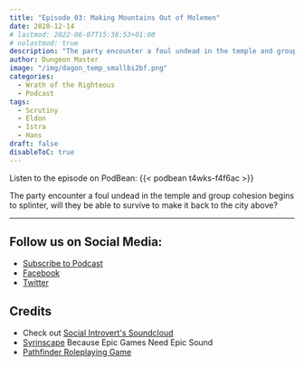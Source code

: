 ```yaml
---
title: "Episode 03: Making Mountains Out of Molemen"
date: 2020-12-14
# lastmod: 2022-06-07T15:38:53+01:00
# nolastmod: true
description: "The party encounter a foul undead in the temple and group cohesion begins to splinter, will they be able to survive to make it back to the city above?"
author: Dungeon Master
image: "/img/dagon_temp_smallbi2bf.png"
categories:
  - Wrath of the Righteous
  - Podcast
tags:
  - Scrutiny
  - Eldon
  - Istra
  - Hans
draft: false
disableToC: true
---
```


Listen to the episode on PodBean:
{{< podbean t4wks-f4f6ac >}}

The party encounter a foul undead in the temple and group cohesion begins to splinter, will they be able to survive to make it back to the city above?

--------------------------
## Follow us on Social Media: 
- [Subscribe to Podcast](https://feed.podbean.com/dragonsnotincluded/feed.xml)
- [Facebook](https://www.facebook.com/Dragons-Not-Included-Podcast-103097024812637)
- [Twitter](https://twitter.com/PodcastDragons)

## Credits
- Check out [Social Introvert's Soundcloud]
- [Syrinscape] Because Epic Games Need Epic Sound
- [Pathfinder Roleplaying Game]

[Social Introvert's Soundcloud]: https://soundcloud.com/user-520878457
[Syrinscape]: https://syrinscape.com/attributions/?id=84&id=7901&id=1317&id=57
[Pathfinder Roleplaying Game]: https://paizo.com/pathfinder
